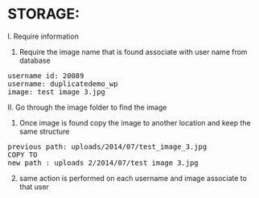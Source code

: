<h1><strong>STORAGE:</strong></h1>
I. Require information

1. Require the image name that is found associate with user name from database
<pre>username id: 20089
username: duplicatedemo_wp
image: test_image_3.jpg</pre>
II. Go through the image folder to find the image
1. Once image is found copy the image to another location and keep the same structure
<pre>previous path: uploads/2014/07/test_image_3.jpg
COPY TO
new path : uploads_2/2014/07/test_image_3.jpg
</pre>
2. same action is performed on each username and image associate to that user
